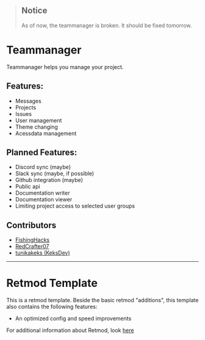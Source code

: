 > ## Notice
> As of now, the teammanager is broken. It should be fixed tomorrow.

# Teammanager

Teammanager helps you manage your project.

## Features:
- Messages
- Projects
- Issues
- User management
- Theme changing
- Acessdata management

## Planned Features:
- Discord sync (maybe)
- Slack sync (maybe, if possible)
- Github integration (maybe)
- Public api
- Documentation writer
- Documentation viewer
- Limiting project access to selected user groups

## Contributors
- [FishingHacks](https://github.com/fishinghacks)
- [RedCrafter07](https://github.com/redcrafter07)
- [tunikakeks (KeksDev)](https://github.com/tunikakeks)

---
# Retmod Template
This is a retmod template. Beside the basic retmod "additions", this template also contains the following features:
- An optimized config and speed improvements

For additional information about Retmod, look [here](https://retmod.r07.dev)

